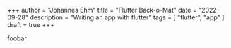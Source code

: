 +++
author = "Johannes Ehm"
title = "Flutter Back-o-Mat"
date = "2022-09-28"
description = "Writing an app with flutter"
tags = [
    "flutter",
    "app"
]
draft = true
+++

foobar
